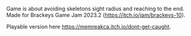 Game is about avoiding skeletons sight radius and reaching to the end. Made for Brackeys Game Jam 2023.2 (https://itch.io/jam/brackeys-10).

Playable version here https://memreakca.itch.io/dont-get-caught.
